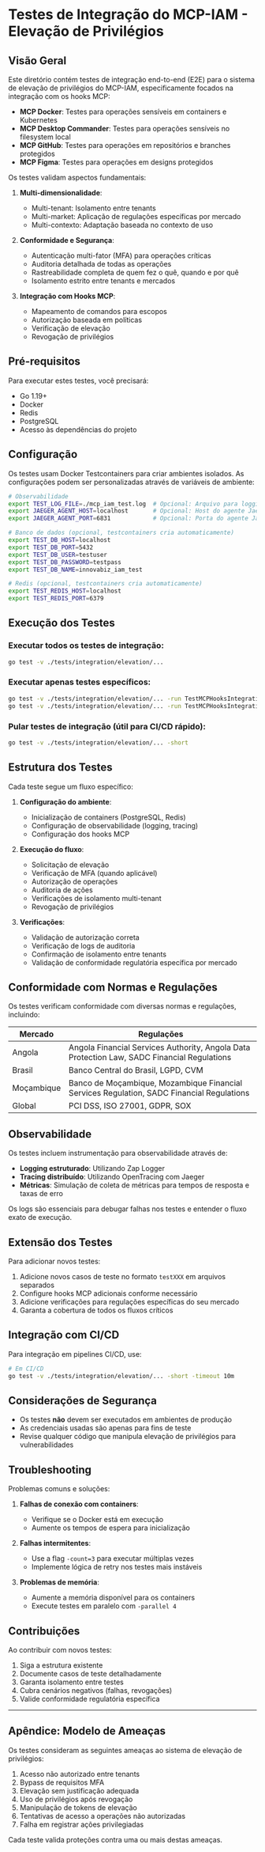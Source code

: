 # Testes de Integração do MCP-IAM - Elevação de Privilégios

## Visão Geral

Este diretório contém testes de integração end-to-end (E2E) para o sistema de elevação de privilégios do MCP-IAM, especificamente focados na integração com os hooks MCP:

- **MCP Docker**: Testes para operações sensíveis em containers e Kubernetes
- **MCP Desktop Commander**: Testes para operações sensíveis no filesystem local
- **MCP GitHub**: Testes para operações em repositórios e branches protegidos
- **MCP Figma**: Testes para operações em designs protegidos

Os testes validam aspectos fundamentais:

1. **Multi-dimensionalidade**:
   - Multi-tenant: Isolamento entre tenants
   - Multi-market: Aplicação de regulações específicas por mercado
   - Multi-contexto: Adaptação baseada no contexto de uso

2. **Conformidade e Segurança**:
   - Autenticação multi-fator (MFA) para operações críticas
   - Auditoria detalhada de todas as operações
   - Rastreabilidade completa de quem fez o quê, quando e por quê
   - Isolamento estrito entre tenants e mercados

3. **Integração com Hooks MCP**:
   - Mapeamento de comandos para escopos
   - Autorização baseada em políticas
   - Verificação de elevação
   - Revogação de privilégios

## Pré-requisitos

Para executar estes testes, você precisará:

- Go 1.19+
- Docker
- Redis
- PostgreSQL
- Acesso às dependências do projeto

## Configuração

Os testes usam Docker Testcontainers para criar ambientes isolados. As configurações podem ser personalizadas através de variáveis de ambiente:

```bash
# Observabilidade
export TEST_LOG_FILE=./mcp_iam_test.log  # Opcional: Arquivo para logging
export JAEGER_AGENT_HOST=localhost       # Opcional: Host do agente Jaeger
export JAEGER_AGENT_PORT=6831            # Opcional: Porta do agente Jaeger

# Banco de dados (opcional, testcontainers cria automaticamente)
export TEST_DB_HOST=localhost
export TEST_DB_PORT=5432
export TEST_DB_USER=testuser
export TEST_DB_PASSWORD=testpass
export TEST_DB_NAME=innovabiz_iam_test

# Redis (opcional, testcontainers cria automaticamente)
export TEST_REDIS_HOST=localhost
export TEST_REDIS_PORT=6379
```

## Execução dos Testes

### Executar todos os testes de integração:

```bash
go test -v ./tests/integration/elevation/...
```

### Executar apenas testes específicos:

```bash
go test -v ./tests/integration/elevation/... -run TestMCPHooksIntegration/FluxoCompletoDockerElevation
go test -v ./tests/integration/elevation/... -run TestMCPHooksIntegration/IsolamentoMultiTenantDesktopCommander
```

### Pular testes de integração (útil para CI/CD rápido):

```bash
go test -v ./tests/integration/elevation/... -short
```

## Estrutura dos Testes

Cada teste segue um fluxo específico:

1. **Configuração do ambiente**:
   - Inicialização de containers (PostgreSQL, Redis)
   - Configuração de observabilidade (logging, tracing)
   - Configuração dos hooks MCP

2. **Execução do fluxo**:
   - Solicitação de elevação
   - Verificação de MFA (quando aplicável)
   - Autorização de operações
   - Auditoria de ações
   - Verificações de isolamento multi-tenant
   - Revogação de privilégios

3. **Verificações**:
   - Validação de autorização correta
   - Verificação de logs de auditoria
   - Confirmação de isolamento entre tenants
   - Validação de conformidade regulatória específica por mercado

## Conformidade com Normas e Regulações

Os testes verificam conformidade com diversas normas e regulações, incluindo:

| Mercado | Regulações |
|---------|------------|
| Angola | Angola Financial Services Authority, Angola Data Protection Law, SADC Financial Regulations |
| Brasil | Banco Central do Brasil, LGPD, CVM |
| Moçambique | Banco de Moçambique, Mozambique Financial Services Regulation, SADC Financial Regulations |
| Global | PCI DSS, ISO 27001, GDPR, SOX |

## Observabilidade

Os testes incluem instrumentação para observabilidade através de:

- **Logging estruturado**: Utilizando Zap Logger
- **Tracing distribuído**: Utilizando OpenTracing com Jaeger
- **Métricas**: Simulação de coleta de métricas para tempos de resposta e taxas de erro

Os logs são essenciais para debugar falhas nos testes e entender o fluxo exato de execução.

## Extensão dos Testes

Para adicionar novos testes:

1. Adicione novos casos de teste no formato `testXXX` em arquivos separados
2. Configure hooks MCP adicionais conforme necessário
3. Adicione verificações para regulações específicas do seu mercado
4. Garanta a cobertura de todos os fluxos críticos

## Integração com CI/CD

Para integração em pipelines CI/CD, use:

```bash
# Em CI/CD
go test -v ./tests/integration/elevation/... -short -timeout 10m
```

## Considerações de Segurança

- Os testes **não** devem ser executados em ambientes de produção
- As credenciais usadas são apenas para fins de teste
- Revise qualquer código que manipula elevação de privilégios para vulnerabilidades

## Troubleshooting

Problemas comuns e soluções:

1. **Falhas de conexão com containers**:
   - Verifique se o Docker está em execução
   - Aumente os tempos de espera para inicialização

2. **Falhas intermitentes**:
   - Use a flag `-count=3` para executar múltiplas vezes
   - Implemente lógica de retry nos testes mais instáveis

3. **Problemas de memória**:
   - Aumente a memória disponível para os containers
   - Execute testes em paralelo com `-parallel 4`

## Contribuições

Ao contribuir com novos testes:

1. Siga a estrutura existente
2. Documente casos de teste detalhadamente
3. Garanta isolamento entre testes
4. Cubra cenários negativos (falhas, revogações)
5. Valide conformidade regulatória específica

---

## Apêndice: Modelo de Ameaças

Os testes consideram as seguintes ameaças ao sistema de elevação de privilégios:

1. Acesso não autorizado entre tenants
2. Bypass de requisitos MFA
3. Elevação sem justificação adequada
4. Uso de privilégios após revogação
5. Manipulação de tokens de elevação
6. Tentativas de acesso a operações não autorizadas
7. Falha em registrar ações privilegiadas

Cada teste valida proteções contra uma ou mais destas ameaças.